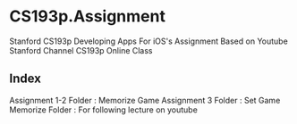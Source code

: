 # CS193p.Assignment
Stanford CS193p Developing Apps For iOS's Assignment
Based on Youtube Stanford Channel CS193p Online Class

## Index
Assignment 1-2 Folder : Memorize Game
Assignment 3 Folder : Set Game
Memorize Folder : For following lecture on youtube
